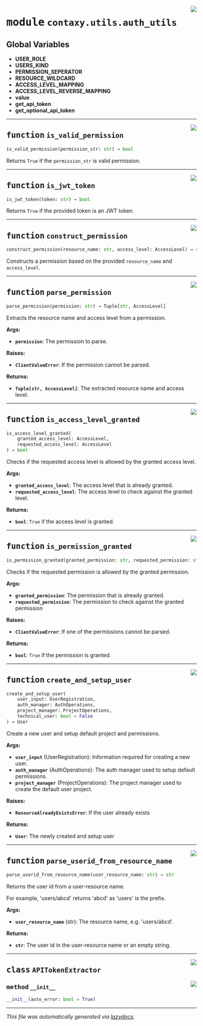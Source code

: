 <!-- markdownlint-disable -->

<a href="https://github.com/ml-tooling/contaxy/blob/main/backend/src/contaxy/utils/auth_utils.py#L0"><img align="right" style="float:right;" src="https://img.shields.io/badge/-source-cccccc?style=flat-square"></a>

# <kbd>module</kbd> `contaxy.utils.auth_utils`




**Global Variables**
---------------
- **USER_ROLE**
- **USERS_KIND**
- **PERMISSION_SEPERATOR**
- **RESOURCE_WILDCARD**
- **ACCESS_LEVEL_MAPPING**
- **ACCESS_LEVEL_REVERSE_MAPPING**
- **value**
- **get_api_token**
- **get_optional_api_token**

---

<a href="https://github.com/ml-tooling/contaxy/blob/main/backend/src/contaxy/utils/auth_utils.py#L34"><img align="right" style="float:right;" src="https://img.shields.io/badge/-source-cccccc?style=flat-square"></a>

## <kbd>function</kbd> `is_valid_permission`

```python
is_valid_permission(permission_str: str) → bool
```

Returns `True` if the `permission_str` is valid permission. 


---

<a href="https://github.com/ml-tooling/contaxy/blob/main/backend/src/contaxy/utils/auth_utils.py#L40"><img align="right" style="float:right;" src="https://img.shields.io/badge/-source-cccccc?style=flat-square"></a>

## <kbd>function</kbd> `is_jwt_token`

```python
is_jwt_token(token: str) → bool
```

Returns `True` if the provided token is an JWT token. 


---

<a href="https://github.com/ml-tooling/contaxy/blob/main/backend/src/contaxy/utils/auth_utils.py#L46"><img align="right" style="float:right;" src="https://img.shields.io/badge/-source-cccccc?style=flat-square"></a>

## <kbd>function</kbd> `construct_permission`

```python
construct_permission(resource_name: str, access_level: AccessLevel) → str
```

Constructs a permission based on the provided `resource_name`  and `access_level`. 


---

<a href="https://github.com/ml-tooling/contaxy/blob/main/backend/src/contaxy/utils/auth_utils.py#L51"><img align="right" style="float:right;" src="https://img.shields.io/badge/-source-cccccc?style=flat-square"></a>

## <kbd>function</kbd> `parse_permission`

```python
parse_permission(permission: str) → Tuple[str, AccessLevel]
```

Extracts the resource name and access level from a permission. 



**Args:**
 
 - <b>`permission`</b>:  The permission to parse. 



**Raises:**
 
 - <b>`ClientValueError`</b>:  If the permission cannot be parsed. 



**Returns:**
 
 - <b>`Tuple[str, AccessLevel]`</b>:  The extracted resource name and access level. 


---

<a href="https://github.com/ml-tooling/contaxy/blob/main/backend/src/contaxy/utils/auth_utils.py#L73"><img align="right" style="float:right;" src="https://img.shields.io/badge/-source-cccccc?style=flat-square"></a>

## <kbd>function</kbd> `is_access_level_granted`

```python
is_access_level_granted(
    granted_access_level: AccessLevel,
    requested_access_level: AccessLevel
) → bool
```

Checks if the requested access level is allowed by the granted access level. 



**Args:**
 
 - <b>`granted_access_level`</b>:  The access level that is already granted. 
 - <b>`requested_access_level`</b>:  The access level to check against the granted level. 



**Returns:**
 
 - <b>`bool`</b>:  `True` if the access level is granted. 


---

<a href="https://github.com/ml-tooling/contaxy/blob/main/backend/src/contaxy/utils/auth_utils.py#L92"><img align="right" style="float:right;" src="https://img.shields.io/badge/-source-cccccc?style=flat-square"></a>

## <kbd>function</kbd> `is_permission_granted`

```python
is_permission_granted(granted_permission: str, requested_permission: str) → bool
```

Checks if the requested permission is allowed by the granted permission. 



**Args:**
 
 - <b>`granted_permission`</b>:  The permission that is already granted. 
 - <b>`requested_permission`</b>:  The permission to check against the granted permission 



**Raises:**
 
 - <b>`ClientValueError`</b>:  If one of the permissions cannot be parsed. 



**Returns:**
 
 - <b>`bool`</b>:  `True` if the permission is granted. 


---

<a href="https://github.com/ml-tooling/contaxy/blob/main/backend/src/contaxy/utils/auth_utils.py#L128"><img align="right" style="float:right;" src="https://img.shields.io/badge/-source-cccccc?style=flat-square"></a>

## <kbd>function</kbd> `create_and_setup_user`

```python
create_and_setup_user(
    user_input: UserRegistration,
    auth_manager: AuthOperations,
    project_manager: ProjectOperations,
    technical_user: bool = False
) → User
```

Create a new user and setup default project and permissions. 



**Args:**
 
 - <b>`user_input`</b> (UserRegistration):  Information required for creating a new user. 
 - <b>`auth_manager`</b> (AuthOperations):  The auth manager used to setup default permissions. 
 - <b>`project_manager`</b> (ProjectOperations):  The project manager used to create the default user project. 



**Raises:**
 
 - <b>`ResourceAlreadyExistsError`</b>:  If the user already exists 



**Returns:**
 
 - <b>`User`</b>:  The newly created and setup user 


---

<a href="https://github.com/ml-tooling/contaxy/blob/main/backend/src/contaxy/utils/auth_utils.py#L212"><img align="right" style="float:right;" src="https://img.shields.io/badge/-source-cccccc?style=flat-square"></a>

## <kbd>function</kbd> `parse_userid_from_resource_name`

```python
parse_userid_from_resource_name(user_resource_name: str) → str
```

Returns the user id from a user-resource name. 

For example, 'users/abcd' returns 'abcd' as 'users' is the prefix. 



**Args:**
 
 - <b>`user_resource_name`</b> (str):  The resource name, e.g. 'users/abcd'. 



**Returns:**
 
 - <b>`str`</b>:  The user id in the user-resource name or an empty string. 


---

<a href="https://github.com/ml-tooling/contaxy/blob/main/backend/src/contaxy/utils/auth_utils.py#L230"><img align="right" style="float:right;" src="https://img.shields.io/badge/-source-cccccc?style=flat-square"></a>

## <kbd>class</kbd> `APITokenExtractor`




<a href="https://github.com/ml-tooling/contaxy/blob/main/backend/src/contaxy/utils/auth_utils.py#L231"><img align="right" style="float:right;" src="https://img.shields.io/badge/-source-cccccc?style=flat-square"></a>

### <kbd>method</kbd> `__init__`

```python
__init__(auto_error: bool = True)
```











---

_This file was automatically generated via [lazydocs](https://github.com/ml-tooling/lazydocs)._

